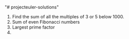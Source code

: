 "# projecteuler-solutions" 
1. Find the sum of all the multiples of 3 or 5 below 1000.
2. Sum of even Fibonacci numbers
3. Largest prime factor
5. 